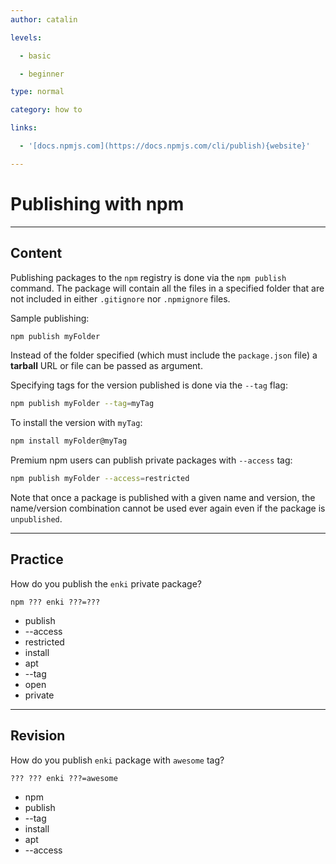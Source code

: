 ```yaml
---
author: catalin

levels:

  - basic

  - beginner

type: normal

category: how to

links:

  - '[docs.npmjs.com](https://docs.npmjs.com/cli/publish){website}'

---
```


# Publishing with npm

---

## Content

Publishing packages to the `npm` registry is done via the `npm publish` command.
The package will contain all the files in a specified folder that are not included in either `.gitignore` nor `.npmignore` files.

Sample publishing:

```bash
npm publish myFolder
```

Instead of the folder specified (which must include the `package.json` file) a **tarball** URL or file can be passed as argument.

Specifying tags for the version published is done via the `--tag` flag:

```bash
npm publish myFolder --tag=myTag
```

To install the version with `myTag`:

```bash
npm install myFolder@myTag
```

Premium npm users can publish private packages with `--access` tag:

```bash
npm publish myFolder --access=restricted
```

Note that once a package is published with a given name and version, the name/version combination cannot be used ever again even if the package is `unpublished`.

---

## Practice

How do you publish the `enki` private package?

```
npm ??? enki ???=???
```

- publish
- --access
- restricted
- install
- apt
- --tag
- open
- private

---

## Revision

How do you publish `enki` package with `awesome` tag?

```
??? ??? enki ???=awesome
```

- npm
- publish
- --tag
- install
- apt
- --access
